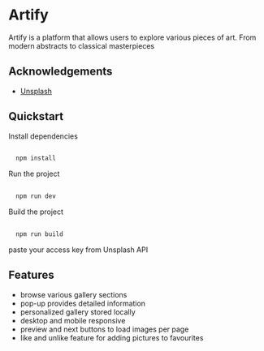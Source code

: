 # Artify

Artify is a platform that allows users to
explore various pieces of art. From modern abstracts to classical masterpieces


## Acknowledgements

 - [Unsplash](https://unsplash.com/documentation)
 

## Quickstart

Install dependencies

```bash
  
  npm install
```
 Run the project
```bash
  
  npm run dev
```

 Build the project
```bash
  
  npm run build
```

paste your access key from Unsplash API


## Features

- browse various gallery sections
-  pop-up provides detailed information
- personalized gallery stored locally
- desktop and mobile responsive
- preview and next buttons to load images per page
- like and unlike feature for adding pictures to favourites
